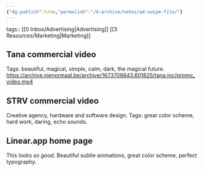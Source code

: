 ```yaml
---
{"dg-publish":true,"permalink":"/4-archive/notes/ad-swipe-file/"}
---
```


tags:: [[0 Inbox/Advertising\|Advertising]] [[3 Resources/Marketing\|Marketing]]

## Tana commercial video
Tags: beautiful, magical, simple, calm, dark, the magical future.
https://archive.nienormaal.be/archive/1673706843.601825/tana.inc/promo_video.mp4

## STRV commercial video
Creative agency, hardware and software design.
Tags: great color scheme, hard work, daring, echo sounds.

## Linear.app home page
This looks *so good*. Beautiful subtle animations, great color scheme, perfect typography.